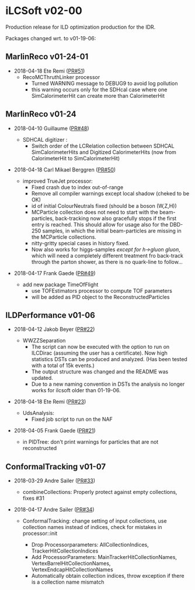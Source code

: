 # iLCSoft v02-00

Production release for ILD optimization production
for the IDR.


Packages changed wrt. to v01-19-06:

## MarlinReco v01-24-01

* 2018-04-18 Ete Remi ([PR#51](https://github.com/ilcsoft/MarlinReco/pull/51))
  - RecoMCThruthLinker processor
      - Turned WARNING message to DEBUG9 to avoid log pollution
      - this warning occurs only for the SDHcal case where one SimCalorimeterHit can create more than CalorimeterHit


## MarlinReco v01-24

* 2018-04-10 Guillaume ([PR#48](https://github.com/ilcsoft/MarlinReco/pull/48))
  - SDHCAL digitizer : 
     - Switch order of the LCRelation collection between SDHCAL SimCalorimeterHits and Digitized CalorimeterHits (now from CalorimeterHit to SimCalorimeterHit)

* 2018-04-18 Carl Mikael Berggren ([PR#50](https://github.com/ilcsoft/MarlinReco/pull/50))
  - improved TrueJet processor:
       - Fixed crash due to index out-of-range
       - Remove all compiler warnings except local shadow (cheked to be OK)
       -  id of initial ColourNeutrals fixed (should be a boson (W,Z,H))
       - MCParticle collection does not need to start with the beam-particles, back-tracking now also
  gracefully stops if the first entry is reached. This should allow for usage also for the DBD-250 samples, in which the initial beam-particles are missing in the MCParticle collections.
       - nitty-gritty special cases in history fixed.
       - Now also works for higgs-samples *except for h->gluon gluon*, which will need a completely different treatment fro back-track through the parton shower, as there is no quark-line to follow...

* 2018-04-17 Frank Gaede ([PR#49](https://github.com/ilcsoft/MarlinReco/pull/49))
  - add new package TimeOfFlight
       - use TOFEstimators processor to compute TOF parameters
       - will be added as PID object to the ReconstructedParticles

## ILDPerformance v01-06

* 2018-04-12 Jakob Beyer ([PR#22](https://github.com/ilcsoft/ILDPerformance/pull/22))
  - WWZZSeparation
     - The script can now be executed with the option to run on ILCDirac (assuming the user has a certificate). Now high statistics DSTs can be produced and analyzed. (Has been tested with a total of 15k events.)
     - The output structure was changed and the README was updated.
     - Due to a new naming convention in DSTs the analysis no longer works for ilcsoft older than 01-19-06.

* 2018-04-18 Ete Remi ([PR#23](https://github.com/ilcsoft/ILDPerformance/pull/23))
  - UdsAnalysis:
     - Fixed job script to run on the NAF

* 2018-04-05 Frank Gaede ([PR#21](https://github.com/ilcsoft/ILDPerformance/pull/21))
  - in PIDTree: don't print warnings for particles that are not reconstructed


## ConformalTracking v01-07
  
* 2018-03-29 Andre Sailer ([PR#33](https://github.com/ilcsoft/ConformalTracking/pull/33))
  - combineCollections: Properly protect against empty collections, fixes #31

* 2018-04-17 Andre Sailer ([PR#34](https://github.com/ilcsoft/ConformalTracking/pull/34))
  - ConformalTracking: change setting of input collections, use collection names instead of indices, check for mistakes in processor::init

     * Drop Processorparameters: AllCollectionIndices, TrackerHitCollectionIndices
     * Add ProcessorParameters: MainTrackerHitCollectionNames, VertexBarrelHitCollectionNames, VertexEndcapHitCollectionNames
     * Automatically obtain collection indices, throw exception if there is a collection name mismatch


